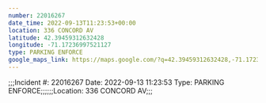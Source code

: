 ```yaml
---
number: 22016267
date_time: 2022-09-13T11:23:53+00:00
location: 336 CONCORD AV
latitude: 42.39459312632428
longitude: -71.17236997521127
type: PARKING ENFORCE
google_maps_link: https://maps.google.com/?q=42.39459312632428,-71.17236997521127
---
```


;;;Incident #: 22016267  Date: 2022-09-13 11:23:53   Type: PARKING ENFORCE;;;;;;Location: 336 CONCORD AV;;;
